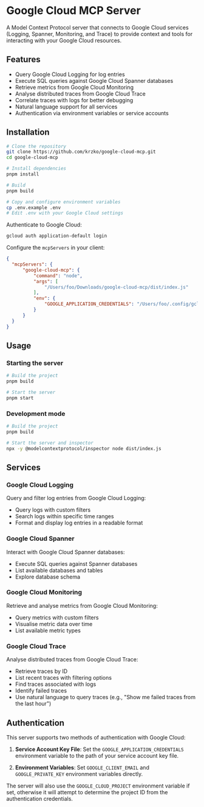 # Google Cloud MCP Server

A Model Context Protocol server that connects to Google Cloud services (Logging, Spanner, Monitoring, and Trace) to provide context and tools for interacting with your Google Cloud resources.

## Features

- Query Google Cloud Logging for log entries
- Execute SQL queries against Google Cloud Spanner databases
- Retrieve metrics from Google Cloud Monitoring
- Analyse distributed traces from Google Cloud Trace
- Correlate traces with logs for better debugging
- Natural language support for all services
- Authentication via environment variables or service accounts

## Installation

```bash
# Clone the repository
git clone https://github.com/krzko/google-cloud-mcp.git
cd google-cloud-mcp

# Install dependencies
pnpm install

# Build
pnpm build

# Copy and configure environment variables
cp .env.example .env
# Edit .env with your Google Cloud settings
```

Authenticate to Google Cloud:

```bash
gcloud auth application-default login
```

Configure the `mcpServers` in your client:

```json
{
  "mcpServers": {
      "google-cloud-mcp": {
          "command": "node",
          "args": [
              "/Users/foo/Downloads/google-cloud-mcp/dist/index.js"
          ],
          "env": {
              "GOOGLE_APPLICATION_CREDENTIALS": "/Users/foo/.config/gcloud/application_default_credentials.json",
          }
      }
  }
}
```

## Usage

### Starting the server

```bash
# Build the project
pnpm build

# Start the server
pnpm start
```

### Development mode

```bash
# Build the project
pnpm build

# Start the server and inspector
npx -y @modelcontextprotocol/inspector node dist/index.js
```

## Services

### Google Cloud Logging

Query and filter log entries from Google Cloud Logging:

- Query logs with custom filters
- Search logs within specific time ranges
- Format and display log entries in a readable format

### Google Cloud Spanner

Interact with Google Cloud Spanner databases:

- Execute SQL queries against Spanner databases
- List available databases and tables
- Explore database schema

### Google Cloud Monitoring

Retrieve and analyse metrics from Google Cloud Monitoring:

- Query metrics with custom filters
- Visualise metric data over time
- List available metric types

### Google Cloud Trace

Analyse distributed traces from Google Cloud Trace:

- Retrieve traces by ID
- List recent traces with filtering options
- Find traces associated with logs
- Identify failed traces
- Use natural language to query traces (e.g., "Show me failed traces from the last hour")

## Authentication

This server supports two methods of authentication with Google Cloud:

1. **Service Account Key File**: Set the `GOOGLE_APPLICATION_CREDENTIALS` environment variable to the path of your service account key file.

2. **Environment Variables**: Set `GOOGLE_CLIENT_EMAIL` and `GOOGLE_PRIVATE_KEY` environment variables directly.

The server will also use the `GOOGLE_CLOUD_PROJECT` environment variable if set, otherwise it will attempt to determine the project ID from the authentication credentials.
